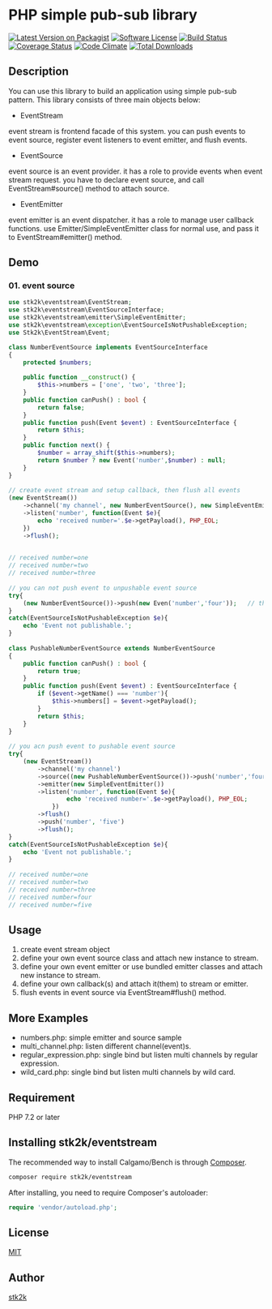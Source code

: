 PHP simple pub-sub library
=======================

[![Latest Version on Packagist](https://img.shields.io/packagist/v/stk2k/eventstream.svg?style=flat-square)](https://packagist.org/packages/stk2k/eventstream)
[![Software License](https://img.shields.io/badge/license-MIT-brightgreen.svg?style=flat-square)](LICENSE.md)
[![Build Status](https://travis-ci.org/stk2k/eventstream.svg?branch=master)](https://travis-ci.org/stk2k/eventstream)
[![Coverage Status](https://coveralls.io/repos/github/stk2k/eventstream/badge.svg?branch=master)](https://coveralls.io/github/stk2k/eventstream?branch=master)
[![Code Climate](https://codeclimate.com/github/stk2k/eventstream/badges/gpa.svg)](https://codeclimate.com/github/stk2k/eventstream)
[![Total Downloads](https://img.shields.io/packagist/dt/stk2k/eventstream.svg?style=flat-square)](https://packagist.org/packages/stk2k/eventstream)

## Description

You can use this library to build an application using simple pub-sub pattern.
This library consists of three main objects below: 

- EventStream

event stream is frontend facade of this system. you can push events to event source, register event listeners to event emitter,
and flush events.

- EventSource

event source is an event provider. it has a role to provide events when event stream request.
you have to declare event source, and call EventStream#source() method to attach source.
 
- EventEmitter

event emitter is an event dispatcher. it has a role to manage user callback functions.
use Emitter/SimpleEventEmitter class for normal use, and pass it to EventStream#emitter() method.

## Demo

### 01. event source

```php
use stk2k\eventstream\EventStream;
use stk2k\eventstream\EventSourceInterface;
use stk2k\eventstream\emitter\SimpleEventEmitter;
use stk2k\eventstream\exception\EventSourceIsNotPushableException;
use Stk2k\EventStream\Event;

class NumberEventSource implements EventSourceInterface
{
    protected $numbers;
    
    public function __construct() {
        $this->numbers = ['one', 'two', 'three'];
    }
    public function canPush() : bool {
        return false;
    }
    public function push(Event $event) : EventSourceInterface {
        return $this;
    }
    public function next() {
        $number = array_shift($this->numbers);
        return $number ? new Event('number',$number) : null;
    }
}
  
// create event stream and setup callback, then flush all events
(new EventStream())
    ->channel('my channel', new NumberEventSource(), new SimpleEventEmitter())
    ->listen('number', function(Event $e){
        echo 'received number='.$e->getPayload(), PHP_EOL;
    })
    ->flush();

      
// received number=one
// received number=two
// received number=three
  
// you can not push event to unpushable event source
try{
    (new NumberEventSource())->push(new Even('number','four'));   // throws EventSourceIsNotPushableException
}
catch(EventSourceIsNotPushableException $e){
    echo 'Event not publishable.';
}
  
class PushableNumberEventSource extends NumberEventSource
{
    public function canPush() : bool {
        return true;
    }
    public function push(Event $event) : EventSourceInterface {
        if ($event->getName() === 'number'){
            $this->numbers[] = $event->getPayload();
        }
        return $this;
    }
}
  
// you acn push event to pushable event source
try{
    (new EventStream())
        ->channel('my channel')
        ->source((new PushableNumberEventSource())->push('number','four'))
        ->emitter(new SimpleEventEmitter())
        ->listen('number', function(Event $e){
                echo 'received number='.$e->getPayload(), PHP_EOL;
            })
        ->flush()
        ->push('number', 'five')
        ->flush();
}
catch(EventSourceIsNotPushableException $e){
    echo 'Event not publishable.';
}
  
// received number=one
// received number=two
// received number=three
// received number=four
// received number=five

```

## Usage

1. create event stream object
2. define your own event source class and attach new instance to stream.
3. define your own event emitter or use bundled emitter classes and attach new instance to stream.
4. define your own callback(s) and attach it(them) to stream or emitter.
5. flush events in event source via EventStream#flush() method.

## More Examples

- numbers.php: simple emitter and source sample
- multi_channel.php: listen different channel(event)s.
- regular_expression.php: single bind but listen multi channels by regular expression.
- wild_card.php: single bind but listen multi channels by wild card.

## Requirement

PHP 7.2 or later

## Installing stk2k/eventstream

The recommended way to install Calgamo/Bench is through
[Composer](http://getcomposer.org).

```bash
composer require stk2k/eventstream
```

After installing, you need to require Composer's autoloader:

```php
require 'vendor/autoload.php';
```

## License
[MIT](https://github.com/stk2k/eventstream/blob/master/LICENSE)

## Author

[stk2k](https://github.com/stk2k)
